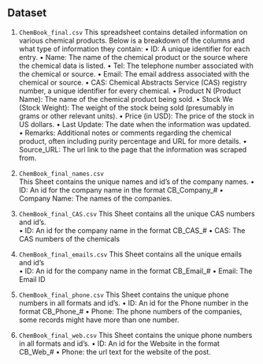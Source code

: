 ## Dataset 
1. `ChemBook_final.csv`
This spreadsheet contains detailed information on various chemical products. Below is a breakdown of the columns and what type of information they contain: 
•	ID: A unique identifier for each entry. 
•	Name: The name of the chemical product or the source where the chemical data is listed. 
•	Tel: The telephone number associated with the chemical or source. 
•	Email: The email address associated with the chemical or source. 
•	CAS: Chemical Abstracts Service (CAS) registry number, a unique identifier for every chemical. 
•	Product N (Product Name): The name of the chemical product being sold. 
•	Stock We (Stock Weight): The weight of the stock being sold (presumably in grams or other relevant units). 
•	Price (in USD): The price of the stock in US dollars. 
•	Last Update: The date when the information was updated. 
•	Remarks: Additional notes or comments regarding the chemical product, often including purity percentage and URL for more details. 
•	Source_URL: The url link to the page that the information was scraped from. 
 
 
2. `ChemBook_final_names.csv`  
This Sheet contains the unique names and id’s of the company names. 
•	ID: An id for the company name in the format CB_Company_# 
•	Company Name: The names of the companies. 
 
 
3. `ChemBook_final_CAS.csv` 
This Sheet contains all the unique CAS numbers and id’s.  
•	ID: An id for the company name in the format CB_CAS_# 
•	CAS: The CAS numbers of the chemicals 
 
4. `ChemBook_final_emails.csv` 
This Sheet contains all the unique emails and id’s  
•	ID: An id for the company name in the format CB_Email_# 
•	Email: The Email ID 
 
5. `ChemBook_final_phone.csv` 
This Sheet contains the unique phone numbers in all formats and id’s. 
•	ID: An id for the Phone number in the format CB_Phone_# 
•	Phone: The phone numbers of the companies, some records might have more than one number.

5. `ChemBook_final_web.csv` 
This Sheet contains the unique phone numbers in all formats and id’s. 
•	ID: An id for the Website in the format CB_Web_# 
•	Phone: the url text for the website of the post. 

